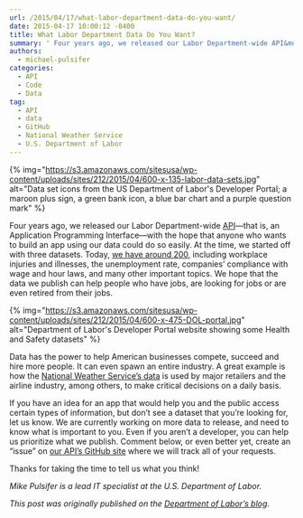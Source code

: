 ```yaml
---
url: /2015/04/17/what-labor-department-data-do-you-want/
date: 2015-04-17 10:00:12 -0400
title: What Labor Department Data Do You Want?
summary: ' Four years ago, we released our Labor Department-wide API&mdash;that is, an Application Programming Interface&mdash;with the hope that anyone who wants to build an app'
authors:
  - michael-pulsifer
categories:
  - API
  - Code
  - Data
tag:
  - API
  - data
  - GitHub
  - National Weather Service
  - U.S. Department of Labor
---
```


{% img="https://s3.amazonaws.com/sitesusa/wp-content/uploads/sites/212/2015/04/600-x-135-labor-data-sets.jpg" alt="Data set icons from the US Department of Labor's Developer Portal; a maroon plus sign, a green bank icon, a blue bar chart and a purple question mark" %}

Four years ago, we released our Labor Department-wide [API](https://www.WHATEVER/2013/04/30/apis-in-government/)—that is, an Application Programming Interface—with the hope that anyone who wants to build an app using our data could do so easily. At the time, we started off with three datasets. Today, [we have around 200](http://developer.dol.gov/dataset/), including workplace injuries and illnesses, the unemployment rate, companies’ compliance with wage and hour laws, and many other important topics. We hope that the data we publish can help people who have jobs, are looking for jobs or are even retired from their jobs.

{% img="https://s3.amazonaws.com/sitesusa/wp-content/uploads/sites/212/2015/04/600-x-475-DOL-portal.jpg" alt="Department of Labor's Developer Portal website showing some Health and Safety datasets" %}

Data has the power to help American businesses compete, succeed and hire more people. It can even spawn an entire industry. A great example is how the [National Weather Service’s data](http://www.commerce.gov/news/blog/2014/10/deputy-secretary-andrews-emphasizes-how-national-weather-service-employees-work) is used by major retailers and the airline industry, among others, to make critical decisions on a daily basis.

If you have an idea for an app that would help you and the public access certain types of information, but don’t see a dataset that you’re looking for, let us know. We are currently working on more data to release, and need to know what is important to you. Even if you aren’t a developer, you can help us prioritize what we publish. Comment below, or even better yet, create an “issue” on [our API’s GitHub site](https://github.com/USDepartmentofLabor/DOLAPI/issues) where we will track all of your requests.

Thanks for taking the time to tell us what you think!

_Mike Pulsifer is a lead IT specialist at the U.S. Department of Labor._ 

_This post was originally published on the [Department of Labor&#8217;s blog](https://blog.dol.gov/2015/04/10/what-labor-department-data-do-you-want/)_.